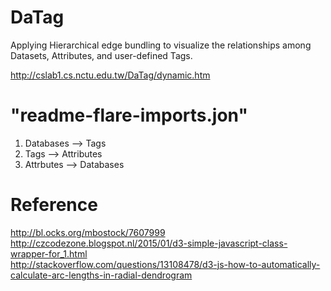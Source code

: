 # DaTag
Applying Hierarchical edge bundling to visualize the relationships among Datasets, Attributes, and user-defined Tags. <br />

http://cslab1.cs.nctu.edu.tw/DaTag/dynamic.htm

# "readme-flare-imports.jon"
  1. Databases --> Tags
  2. Tags --> Attributes
  3. Attrbutes --> Databases

# Reference
http://bl.ocks.org/mbostock/7607999 <br />
http://czcodezone.blogspot.nl/2015/01/d3-simple-javascript-class-wrapper-for_1.html <br />
http://stackoverflow.com/questions/13108478/d3-js-how-to-automatically-calculate-arc-lengths-in-radial-dendrogram
